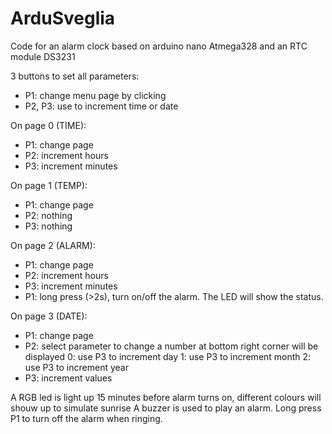 # ArduSveglia
Code for an alarm clock based on arduino nano Atmega328 and an RTC module DS3231

3 buttons to set all parameters:

- P1: change menu page by clicking
- P2, P3: use to increment time or date

On page 0 (TIME):
- P1: change page
- P2: increment hours
- P3: increment minutes

On page 1 (TEMP):
- P1: change page
- P2: nothing
- P3: nothing

On page 2 (ALARM):
- P1: change page
- P2: increment hours
- P3: increment minutes
- P1: long press (>2s), turn on/off the alarm. The LED will show the status.

On page 3 (DATE):
- P1: change page
- P2: select parameter to change
    a number at bottom right corner will be displayed
    0: use P3 to increment day
    1: use P3 to increment month
    2: use P3 to increment year
- P3: increment values

A RGB led is light up 15 minutes before alarm turns on, different colours will shouw up to simulate sunrise
A buzzer is used to play an alarm. Long press P1 to turn off the alarm when ringing.


